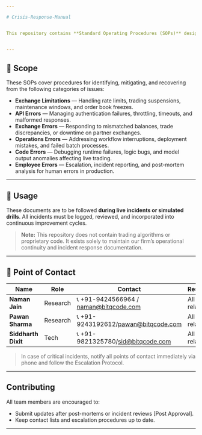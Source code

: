 ```yaml
---

# Crisis-Response-Manual


This repository contains **Standard Operating Procedures (SOPs)** designed to guide our team in responding to **all types of extreme events and operational disruptions** within our crypto algorithmic trading operations.


---
```


## 🔧 Scope

These SOPs cover procedures for identifying, mitigating, and recovering from the following categories of issues:

* **Exchange Limitations** — Handling rate limits, trading suspensions, maintenance windows, and order book freezes.
* **API Errors** — Managing authentication failures, throttling, timeouts, and malformed responses.
* **Exchange Errors** — Responding to mismatched balances, trade discrepancies, or downtime on partner exchanges.
* **Operations Errors** — Addressing workflow interruptions, deployment mistakes, and failed batch processes.
* **Code Errors** — Debugging runtime failures, logic bugs, and model output anomalies affecting live trading.
* **Employee Errors** — Escalation, incident reporting, and post-mortem analysis for human errors in production.


---

## 🚨 Usage

These documents are to be followed **during live incidents or simulated drills**.
All incidents must be logged, reviewed, and incorporated into continuous improvement cycles.

> **Note:** This repository does not contain trading algorithms or proprietary code. It exists solely to maintain our firm’s operational continuity and incident response documentation.

---

## 👥 Point of Contact

| Name           | Role                           | Contact                                           | Responsibility                                                                 |
| -------------- | ------------------------------ | ------------------------------------------------- | ------------------------------------------------------------------------------ |
| **Naman Jain**  | Research    | 📞 +91-9424566964 / naman@bitqcode.com   | All Strategy related Issues.                 |
| **Pawan Sharma** | Research | 📞 +91-9243192612/pawan@bitqcode.com | All Strategy related Issues.                 |
| **Siddharth Dixit**  | Tech      | 📞 +91-9821325780/sid@bitqcode.com   | All Code related Issues. 

> In case of critical incidents, notify all points of contact immediately via phone and follow the Escalation Protocol.

---

##  Contributing

All team members are encouraged to:

* Submit updates after post-mortems or incident reviews [Post Approval].
* Keep contact lists and escalation procedures up to date.

---
